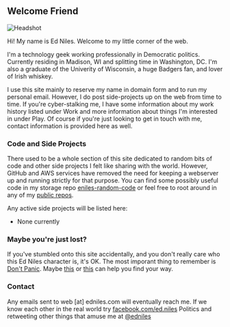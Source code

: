 ## Welcome Friend

![Headshot](https://edniles.com/images/left_photo_other.jpg)

Hi! My name is Ed Niles. Welcome to my little corner of the web.

I'm a technology geek working professionally in Democratic politics. Currently residing in Madison, WI and splitting time in Washington, DC. I'm also a graduate of the Univerity of Wisconsin, a huge Badgers fan, and lover of Irish whiskey.

I use this site mainly to reserve my name in domain form and to run my personal email. However, I do post side-projects up on the web from time to time. If you're cyber-stalking me, I have some information about my work history listed under Work and more information about things I'm interested in under Play. Of course if you're just looking to get in touch with me, contact information is provided here as well.

### Code and Side Projects

There used to be a whole section of this site dedicated to random bits of code and other side projects I felt like sharing with the world.  However, GitHub and AWS services have removed the need for keeping a  webserver up and running strictly for that purpose.  You can find some possibly useful code in my storage repo [eniles-random-code](https://github.com/eniles/eniles-random-code) or feel free to root around in any of my [public repos](https://github.com/eniles).  

Any active side projects will be listed here:
- None currently

### Maybe you're just lost?

If you've stumbled onto this site accidentally, and you don't really care who this Ed Niles character is, it's OK. The most imporant thing to remember is [Don't Panic](http://en.wikipedia.org/wiki/Don%27t_Panic_%28The_Hitchhiker%27s_Guide_to_the_Galaxy%29#Don.27t_Panic). Maybe [this](http://maps.google.com/) or [this](http://www.dalailama.com/messages) can help you find your way.


### Contact

Any emails sent to web [at] edniles.com will eventually reach me.
If we know each other in the real world try [facebook.com/ed.niles](https://facebook.com/ed.niles)
Politics and retweeting other things that amuse me at [@edniles](https://twitter.com/EdNiles)
